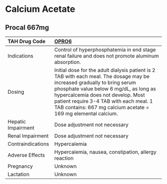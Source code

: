 # Calcium Acetate

## Procal 667mg

| TAH Drug Code      | [**OPRO6**](https://www.tahsda.org.tw/drugs/hissearch.php?drug_code=OPRO6)                                                                                                                                                                                                                                          |
|:-------------------|:--------------------------------------------------------------------------------------------------------------------------------------------------------------------------------------------------------------------------------------------------------------------------------------------------------------------|
| Indications        | Control of hyperphosphatemia in end stage renal failure and does not promote aluminum absorption.                                                                                                                                                                                                                   |
| Dosing             | Initial dose for the adult dialysis patient is 2 TAB with each meal. The dosage may be increased gradually to bring serum phosphate value below 6 mg/dL, as long as hypercalcemia does not develop. Most patient require 3-4 TAB with each meal. 1 TAB contains: 667 mg calcium acetate = 169 mg elemental calcium. |
| Hepatic Impairment | Dose adjustment not necessary                                                                                                                                                                                                                                                                                       |
| Renal Impairment   | Dose adjustment not necessary                                                                                                                                                                                                                                                                                       |
| Contraindications  | Hypercalemia                                                                                                                                                                                                                                                                                                        |
| Adverse Effects    | Hypercalemia, nausea, constipation, allergy reaction                                                                                                                                                                                                                                                                |
| Pregnancy          | Unknown                                                                                                                                                                                                                                                                                                             |
| Lactation          | Unknown                                                                                                                                                                                                                                                                                                             |


